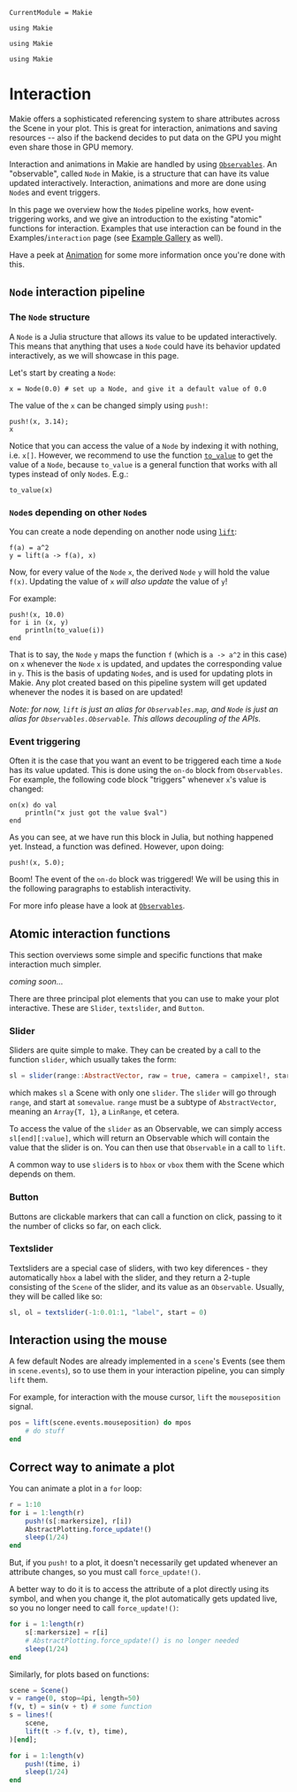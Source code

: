 ```@meta
CurrentModule = Makie
```
```@setup animation_tutorial
using Makie
```
```@setup time_animation
using Makie
```
```@setup mouse_animation
using Makie
```
# Interaction
Makie offers a sophisticated referencing system to share attributes across the Scene
in your plot. This is great for interaction, animations and saving resources -- also if the backend
decides to put data on the GPU you might even share those in GPU memory.

Interaction and animations in Makie are handled by using [`Observables`](https://juliagizmos.github.io/Observables.jl/stable/). An "observable", called `Node` in Makie, is a structure that can have its value updated interactively.
Interaction, animations and more are done using `Node`s and event triggers.

In this page we overview how the `Node`s pipeline works, how event-triggering works, and we give an introduction to the existing "atomic" functions for interaction.
Examples that use interaction can be found in the Examples/`interaction` page (see [Example Gallery](https://simondanisch.github.io/ReferenceImages/gallery/index.html) as well).

Have a peek at [Animation](@ref) for some more information once you're done with this.

## `Node` interaction pipeline
### The `Node` structure
A `Node` is a Julia structure that allows its value to be updated interactively. This means that anything that uses a `Node` could have its behavior updated interactively, as we will showcase in this page.

Let's start by creating a `Node`:
```@example animation_tutorial
x = Node(0.0) # set up a Node, and give it a default value of 0.0
```

The value of the `x` can be changed simply using `push!`:
```@example animation_tutorial
push!(x, 3.14);
x
```

Notice that you can access the value of a `Node` by indexing it with nothing, i.e. `x[]`. However, we recommend to use the function [`to_value`](@ref) to get the value of a `Node`, because `to_value` is a general function that works with all types instead of only `Node`s. E.g.:
```@example animation_tutorial
to_value(x)
```

### `Node`s depending on other `Node`s

You can create a node depending on another node using [`lift`](@ref):

```@example animation_tutorial
f(a) = a^2
y = lift(a -> f(a), x)
```

Now, for every value of the `Node` `x`, the derived `Node` `y` will hold the value `f(x)`. Updating the value of `x` _will also update_ the value of `y`!

For example:
```@example animation_tutorial
push!(x, 10.0)
for i in (x, y)
    println(to_value(i))
end
```

That is to say, the `Node` `y` maps the function `f` (which is `a -> a^2` in this case) on `x` whenever the `Node` `x` is updated, and updates the corresponding value in `y`.
This is the basis of updating `Node`s, and is used for updating plots in Makie.
Any plot created based on this pipeline system will get updated whenever the nodes it is based on are updated!

*Note: for now, `lift` is just an alias for `Observables.map`,
and `Node` is just an alias for `Observables.Observable`. This allows decoupling of the APIs.*

### Event triggering
Often it is the case that you want an event to be triggered each time a `Node` has its value updated.
This is done using the `on-do` block from `Observables`.
For example, the following code block "triggers" whenever `x`'s value is changed:
```@example animation_tutorial
on(x) do val
    println("x just got the value $val")
end
```
As you can see, at we have run this block in Julia, but nothing happened yet.
Instead, a function was defined. However, upon doing:
```@example animation_tutorial
push!(x, 5.0);
```
Boom! The event of the `on-do` block was triggered!
We will be using this in the following paragraphs to establish interactivity.

For more info please have a look at [`Observables`](https://juliagizmos.github.io/Observables.jl/stable/).

## Atomic interaction functions
This section overviews some simple and specific functions that make interaction much simpler.

_coming soon..._

There are three principal plot elements that you can use to make your plot interactive.  These are `Slider`, `textslider`, and `Button`.

### Slider

Sliders are quite simple to make.  They can be created by a call to the function `slider`, which usually takes the form:

```julia
sl = slider(range::AbstractVector, raw = true, camera = campixel!, start = somevalue)
```

which makes `sl` a Scene with only one `slider`.  The `slider` will go through `range`, and start at `somevalue`.  `range` must be a subtype of `AbstractVector`, meaning an `Array{T, 1}`, a `LinRange`, et cetera.

To access the value of the `slider` as an Observable, we can simply access `sl[end][:value]`, which will return an Observable which will contain the value that the slider is on.  You can then use that `Observable` in a call to `lift`.

A common way to use `slider`s is to `hbox` or `vbox` them with the Scene which depends on them.

### Button

Buttons are clickable markers that can call a function on click, passing to it the number of clicks so far, on each click.

### Textslider

Textsliders are a special case of sliders, with two key diferences - they automatically `hbox` a label with the slider, and they return a 2-tuple consisting of the `Scene` of the slider, and its value as an `Observable`.  Usually, they will be called like so:

```julia
sl, ol = textslider(-1:0.01:1, "label", start = 0)
```


## Interaction using the mouse
A few default Nodes are already implemented in a `scene`'s Events (see them in `scene.events`), so to use them in your interaction pipeline, you can simply `lift` them.

For example, for interaction with the mouse cursor, `lift` the `mouseposition` signal.

```julia
pos = lift(scene.events.mouseposition) do mpos
    # do stuff
end
```


## Correct way to animate a plot
You can animate a plot in a `for` loop:

```julia
r = 1:10
for i = 1:length(r)
    push!(s[:markersize], r[i])
    AbstractPlotting.force_update!()
    sleep(1/24)
end
```

But, if you `push!` to a plot, it doesn't necessarily get updated whenever an attribute changes, so you must call `force_update!()`.

A better way to do it is to access the attribute of a plot directly using its symbol, and when you change it, the plot automatically gets updated live, so you no longer need to call `force_update!()`:

```julia
for i = 1:length(r)
    s[:markersize] = r[i]
    # AbstractPlotting.force_update!() is no longer needed
    sleep(1/24)
end
```

Similarly, for plots based on functions:

```julia
scene = Scene()
v = range(0, stop=4pi, length=50)
f(v, t) = sin(v + t) # some function
s = lines!(
    scene,
    lift(t -> f.(v, t), time),
)[end];

for i = 1:length(v)
    push!(time, i)
    sleep(1/24)
end
```
